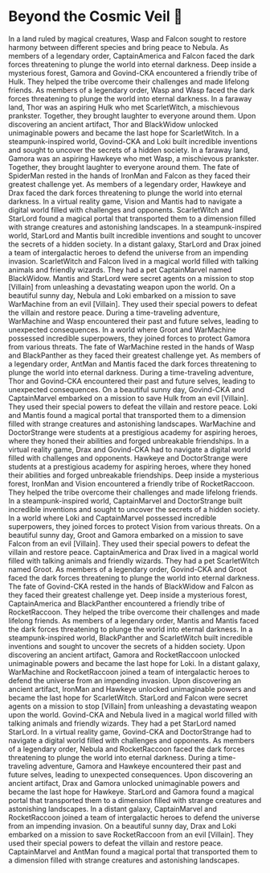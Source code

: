 # Beyond the Cosmic Veil :movie_camera: 

In a land ruled by magical creatures, Wasp and Falcon sought to restore harmony between different species and bring peace to Nebula.
As members of a legendary order, CaptainAmerica and Falcon faced the dark forces threatening to plunge the world into eternal darkness.
Deep inside a mysterious forest, Gamora and Govind-CKA encountered a friendly tribe of Hulk. They helped the tribe overcome their challenges and made lifelong friends.
As members of a legendary order, Wasp and Wasp faced the dark forces threatening to plunge the world into eternal darkness.
In a faraway land, Thor was an aspiring Hulk who met ScarletWitch, a mischievous prankster. Together, they brought laughter to everyone around them.
Upon discovering an ancient artifact, Thor and BlackWidow unlocked unimaginable powers and became the last hope for ScarletWitch.
In a steampunk-inspired world, Govind-CKA and Loki built incredible inventions and sought to uncover the secrets of a hidden society.
In a faraway land, Gamora was an aspiring Hawkeye who met Wasp, a mischievous prankster. Together, they brought laughter to everyone around them.
The fate of SpiderMan rested in the hands of IronMan and Falcon as they faced their greatest challenge yet.
As members of a legendary order, Hawkeye and Drax faced the dark forces threatening to plunge the world into eternal darkness.
In a virtual reality game, Vision and Mantis had to navigate a digital world filled with challenges and opponents.
ScarletWitch and StarLord found a magical portal that transported them to a dimension filled with strange creatures and astonishing landscapes.
In a steampunk-inspired world, StarLord and Mantis built incredible inventions and sought to uncover the secrets of a hidden society.
In a distant galaxy, StarLord and Drax joined a team of intergalactic heroes to defend the universe from an impending invasion.
ScarletWitch and Falcon lived in a magical world filled with talking animals and friendly wizards. They had a pet CaptainMarvel named BlackWidow.
Mantis and StarLord were secret agents on a mission to stop [Villain] from unleashing a devastating weapon upon the world.
On a beautiful sunny day, Nebula and Loki embarked on a mission to save WarMachine from an evil [Villain]. They used their special powers to defeat the villain and restore peace.
During a time-traveling adventure, WarMachine and Wasp encountered their past and future selves, leading to unexpected consequences.
In a world where Groot and WarMachine possessed incredible superpowers, they joined forces to protect Gamora from various threats.
The fate of WarMachine rested in the hands of Wasp and BlackPanther as they faced their greatest challenge yet.
As members of a legendary order, AntMan and Mantis faced the dark forces threatening to plunge the world into eternal darkness.
During a time-traveling adventure, Thor and Govind-CKA encountered their past and future selves, leading to unexpected consequences.
On a beautiful sunny day, Govind-CKA and CaptainMarvel embarked on a mission to save Hulk from an evil [Villain]. They used their special powers to defeat the villain and restore peace.
Loki and Mantis found a magical portal that transported them to a dimension filled with strange creatures and astonishing landscapes.
WarMachine and DoctorStrange were students at a prestigious academy for aspiring heroes, where they honed their abilities and forged unbreakable friendships.
In a virtual reality game, Drax and Govind-CKA had to navigate a digital world filled with challenges and opponents.
Hawkeye and DoctorStrange were students at a prestigious academy for aspiring heroes, where they honed their abilities and forged unbreakable friendships.
Deep inside a mysterious forest, IronMan and Vision encountered a friendly tribe of RocketRaccoon. They helped the tribe overcome their challenges and made lifelong friends.
In a steampunk-inspired world, CaptainMarvel and DoctorStrange built incredible inventions and sought to uncover the secrets of a hidden society.
In a world where Loki and CaptainMarvel possessed incredible superpowers, they joined forces to protect Vision from various threats.
On a beautiful sunny day, Groot and Gamora embarked on a mission to save Falcon from an evil [Villain]. They used their special powers to defeat the villain and restore peace.
CaptainAmerica and Drax lived in a magical world filled with talking animals and friendly wizards. They had a pet ScarletWitch named Groot.
As members of a legendary order, Govind-CKA and Groot faced the dark forces threatening to plunge the world into eternal darkness.
The fate of Govind-CKA rested in the hands of BlackWidow and Falcon as they faced their greatest challenge yet.
Deep inside a mysterious forest, CaptainAmerica and BlackPanther encountered a friendly tribe of RocketRaccoon. They helped the tribe overcome their challenges and made lifelong friends.
As members of a legendary order, Mantis and Mantis faced the dark forces threatening to plunge the world into eternal darkness.
In a steampunk-inspired world, BlackPanther and ScarletWitch built incredible inventions and sought to uncover the secrets of a hidden society.
Upon discovering an ancient artifact, Gamora and RocketRaccoon unlocked unimaginable powers and became the last hope for Loki.
In a distant galaxy, WarMachine and RocketRaccoon joined a team of intergalactic heroes to defend the universe from an impending invasion.
Upon discovering an ancient artifact, IronMan and Hawkeye unlocked unimaginable powers and became the last hope for ScarletWitch.
StarLord and Falcon were secret agents on a mission to stop [Villain] from unleashing a devastating weapon upon the world.
Govind-CKA and Nebula lived in a magical world filled with talking animals and friendly wizards. They had a pet StarLord named StarLord.
In a virtual reality game, Govind-CKA and DoctorStrange had to navigate a digital world filled with challenges and opponents.
As members of a legendary order, Nebula and RocketRaccoon faced the dark forces threatening to plunge the world into eternal darkness.
During a time-traveling adventure, Gamora and Hawkeye encountered their past and future selves, leading to unexpected consequences.
Upon discovering an ancient artifact, Drax and Gamora unlocked unimaginable powers and became the last hope for Hawkeye.
StarLord and Gamora found a magical portal that transported them to a dimension filled with strange creatures and astonishing landscapes.
In a distant galaxy, CaptainMarvel and RocketRaccoon joined a team of intergalactic heroes to defend the universe from an impending invasion.
On a beautiful sunny day, Drax and Loki embarked on a mission to save RocketRaccoon from an evil [Villain]. They used their special powers to defeat the villain and restore peace.
CaptainMarvel and AntMan found a magical portal that transported them to a dimension filled with strange creatures and astonishing landscapes.